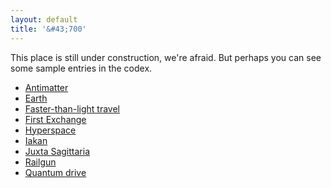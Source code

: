 ```yaml
---
layout: default
title: '&#43;700'
---
```

This place is still under construction, we're afraid. But perhaps you can see some sample entries
in the codex.

* [Antimatter](codex/Antimatter.html)
* [Earth](codex/Earth.html)
* [Faster-than-light travel](codex/Faster-than-light_travel.html)
* [First Exchange](codex/First_Exchange.html)
* [Hyperspace](codex/Hyperspace.html)
* [Iakan](codex/Iakan.html)
* [Juxta Sagittaria](codex/Juxta_Sagittaria.html)
* [Railgun](codex/Railgun.html)
* [Quantum drive](codex/Quantum_drive.html)
